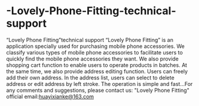 # -Lovely-Phone-Fitting-technical-support
“Lovely Phone Fitting”technical support
“Lovely Phone Fitting” is an application specially used for purchasing mobile phone accessories. We classify various types of mobile phone accessories to facilitate users to quickly find the mobile phone accessories they want. We also provide shopping cart function to enable users to operate products in batches. At the same time, we also provide address editing function. Users can freely add their own address. In the address list, users can select to delete address or edit address by left stroke. The operation is simple and fast…For any comments and suggestions, please contact us: "Lovely Phone Fitting" official email:huayixianke@163.com
